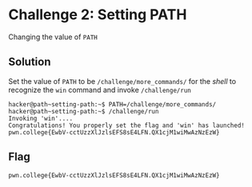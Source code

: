 # Challenge 2: Setting PATH
Changing the value of `PATH`
## Solution
Set the value of `PATH` to be `/challenge/more_commands/` for the _shell_ to recognize the `win` command and invoke `/challenge/run` 
```
hacker@path~setting-path:~$ PATH=/challenge/more_commands/
hacker@path~setting-path:~$ /challenge/run
Invoking 'win'....
Congratulations! You properly set the flag and 'win' has launched!
pwn.college{EwbV-cctUzzXlJzlsEFS8sE4LFN.QX1cjM1wiMwAzNzEzW}
```
## Flag
`pwn.college{EwbV-cctUzzXlJzlsEFS8sE4LFN.QX1cjM1wiMwAzNzEzW}`
